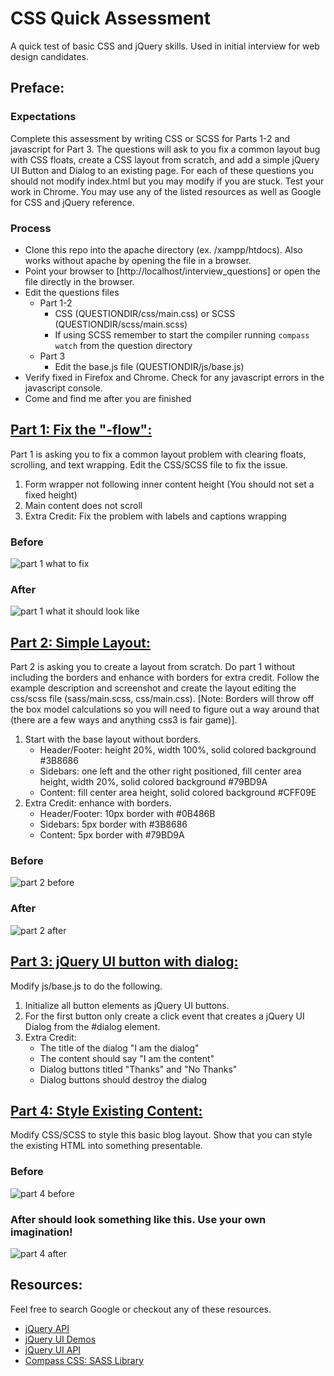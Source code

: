 CSS Quick Assessment
=============
A quick test of basic CSS and jQuery skills.  Used in initial interview for web design candidates.

Preface:
-------------------------------

### Expectations
Complete this assessment by writing CSS or SCSS for Parts 1-2 and javascript for Part 3.  The questions will ask to you fix a common layout bug with CSS floats, create a CSS layout from scratch, and add a simple jQuery UI Button and Dialog to an existing page.  For each of these questions you should not modify index.html but you may modify if you are stuck.  Test your work in Chrome.  You may use any of the listed resources as well as Google for CSS and jQuery reference.

### Process
- Clone this repo into the apache directory (ex. /xampp/htdocs).  Also works without apache by opening the file in a browser.
- Point your browser to [http://localhost/interview_questions] or open the file directly in the browser.
- Edit the questions files
    - Part 1-2
        - CSS (QUESTIONDIR/css/main.css) or SCSS (QUESTIONDIR/scss/main.scss)
        - If using SCSS remember to start the compiler running `compass watch` from the question directory
    - Part 3
        - Edit the base.js file (QUESTIONDIR/js/base.js)
- Verify fixed in Firefox and Chrome.  Check for any javascript errors in the javascript console.
- Come and find me after you are finished


[Part 1: Fix the "-flow":](http://localhost/interview_questions/1-fixlayout)
-------------------------------
Part 1 is asking you to fix a common layout problem with clearing floats, scrolling, and text wrapping.  Edit the CSS/SCSS file to fix the issue.

1. Form wrapper not following inner content height (You should not set a fixed height)
2. Main content does not scroll
3. Extra Credit: Fix the problem with labels and captions wrapping

### Before
![part 1 what to fix](https://raw.github.com/markyoung/interview_questions/master/readme-images/1-1.png)
### After
![part 1 what it should look like](https://raw.github.com/markyoung/interview_questions/master/readme-images/1-2.png)

[Part 2: Simple Layout:](http://localhost/interview_questions/2-simplelayout)
-------------------------------
Part 2 is asking you to create a layout from scratch.  Do part 1 without including the borders and enhance with borders for extra credit.  Follow the example description and screenshot and create the layout editing the css/scss file (sass/main.scss, css/main.css).  [Note: Borders will throw off the box model calculations so you will need to figure out a way around that (there are a few ways and anything css3 is fair game)].


1. Start with the base layout without borders.
    - Header/Footer: height 20%, width 100%, solid colored background #3B8686
    - Sidebars: one left and the other right positioned, fill center area height, width 20%, solid colored background #79BD9A
    - Content: fill center area height, solid colored background #CFF09E
2. Extra Credit: enhance with borders.
    - Header/Footer: 10px border with #0B486B
    - Sidebars: 5px border with #3B8686
    - Content: 5px border with #79BD9A

### Before
![part 2 before](https://raw.github.com/markyoung/interview_questions/master/readme-images/2-1.png)
### After
![part 2 after](https://raw.github.com/markyoung/interview_questions/master/readme-images/2-2.png)

[Part 3: jQuery UI button with dialog:](http://localhost/interview_questions/3-jquerybuttondialog)
-------------------------------
Modify js/base.js to do the following.

1. Initialize all button elements as jQuery UI buttons.
2. For the first button only create a click event that creates a jQuery UI Dialog from the #dialog element.
3. Extra Credit:
    - The title of the dialog "I am the dialog"
    - The content should say "I am the content"
    - Dialog buttons titled "Thanks" and "No Thanks"
    - Dialog buttons should destroy the dialog

[Part 4: Style Existing Content:](http://localhost/interview_questions/3-style-existing-content)
-------------------------------
Modify CSS/SCSS to style this basic blog layout.  Show that you can style the existing HTML into something presentable.


### Before
![part 4 before](https://raw.github.com/markyoung/interview_questions/master/readme-images/4-1.png)
### After should look something like this.  Use your own imagination!
![part 4 after](https://raw.github.com/markyoung/interview_questions/master/readme-images/4-2.png)


Resources:
-------------------------------
Feel free to search Google or checkout any of these resources.
- [jQuery API](http://api.jquery.com/)
- [jQuery UI Demos](http://jqueryui.com/demos/)
- [jQuery UI API](http://api.jqueryui.com/)
- [Compass CSS: SASS Library](http://compass-style.org/reference/compass/)
